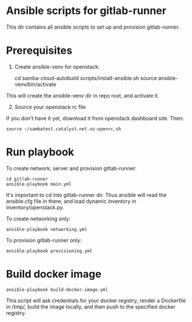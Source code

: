 # Ansible scripts for gitlab-runner

This dir contains all ansible scripts to set up and provision gitlab-runner.

# Prerequisites

1. Create ansible-venv for openstack:

    cd samba-cloud-autobuild
    scripts/install-ansible.sh
    source ansible-venv/bin/activate

This will create the ansible-venv dir in repo root, and activate it.

2. Source your openstack rc file

If you don't have it yet, download it from openstack dashboard site. Then:

    source ~/sambatest.catalyst.net.nz-openrc.sh

# Run playbook
To create network, server and provision gitlab-runner:

    cd gitlab-runner
    ansible-playbook main.yml

It's important to cd into gitlab-runner dir. Thus ansible will read the ansible.cfg file
in there, and load dynamic inventory in inventory/openstack.py.

To create networking only:

    ansible-playbook networking.yml

To provision gitlab-runner only:

    ansible-playbook provisioning.yml

# Build docker image

    ansible-playbook build-docker-image.yml

This script will ask credentials for your docker registry, render a Dockerfile
in /tmp/, build the image locally, and then push to the specified docker registry.
